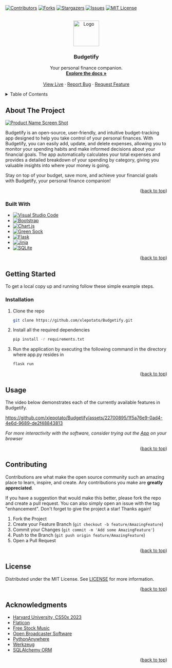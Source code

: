 <a name="readme-top"></a>



[![Contributors][contributors-shield]][contributors-url]
[![Forks][forks-shield]][forks-url]
[![Stargazers][stars-shield]][stars-url]
[![Issues][issues-shield]][issues-url]
[![MIT License][license-shield]][license-url]



<!-- PROJECT LOGO -->
<br />
<div align="center">
  <a href="https://budgetifyapp.pythonanywhere.com/">
    <img src="static/favicon.ico" alt="Logo" width="80" height="80">
  </a>

<h3 align="center">Budgetify</h3>

  <p align="center">
    Your personal finance companion.
    <br />
    <a href="#about-the-project"><strong>Explore the docs »</strong></a>
    <br />
    <br />
    <a href="https://budgetifyapp.pythonanywhere.com/">View Live</a>
    ·
    <a href="https://github.com/xlepotato/Budgetify/issues">Report Bug</a>
    ·
    <a href="https://github.com/xlepotato/Budgetify/issues">Request Feature</a>
  </p>
</div>



<!-- TABLE OF CONTENTS -->
<details>
  <summary>Table of Contents</summary>
  <ol>
    <li>
      <a href="#about-the-project">About The Project</a>
      <ul>
        <li><a href="#built-with">Built With</a></li>
      </ul>
    </li>
    <li>
      <a href="#getting-started">Getting Started</a>
      <ul>
        <li><a href="#installation">Installation</a></li>
      </ul>
    </li>
    <li><a href="#usage">Usage</a></li>
    <li><a href="#contributing">Contributing</a></li>
    <li><a href="#license">License</a></li>
    <li><a href="#acknowledgments">Acknowledgments</a></li>
  </ol>
</details>



<!-- ABOUT THE PROJECT -->
## About The Project

[![Product Name Screen Shot][product-screenshot]](https://budgetifyapp.pythonanywhere.com/)

Budgetify is an open-source, user-friendly, and intuitive budget-tracking app designed to help you take control of your personal finances. With Budgetify, you can easily add, update, and delete expenses, allowing you to monitor your spending habits and make informed decisions about your financial goals. The app automatically calculates your total expenses and provides a detailed breakdown of your spending by category, giving you valuable insights into where your money is going.

Stay on top of your budget, save more, and achieve your financial goals with Budgetify, your personal finance companion!

<p align="right">(<a href="#readme-top">back to top</a>)</p>



### Built With

* [![Visual Studio Code][Visual Studio Code.com]][Visual Studio Code-url]
* [![Bootstrap][Bootstrap.com]][Bootstrap-url]
* [![Chart.js][Chart.js.com]][Chart.js-url]
* [![Green Sock][Green Sock.com]][Green Sock-url]
* [![Flask][Flask.com]][Flask-url]
* [![Jinja][Jinja.com]][Jinja-url]
* [![SQLite][SQLite.com]][SQLite-url]

<p align="right">(<a href="#readme-top">back to top</a>)</p>



<!-- GETTING STARTED -->
## Getting Started

To get a local copy up and running follow these simple example steps.

### Installation

1. Clone the repo
   ```sh
   git clone https://github.com/xlepotato/Budgetify.git
   ```
2. Install all the required dependencies
   ```sh
   pip install -r requirements.txt
   ```
3. Run the application by executing the following command in the directory where app.py resides in
   ```sh
   flask run
   ```

<p align="right">(<a href="#readme-top">back to top</a>)</p>



<!-- USAGE EXAMPLES -->
## Usage

The video below demonstrates each of the currently available features in Budgetify. 

https://github.com/xlepotato/Budgetify/assets/22700895/1f5a76e9-0ad4-4e6d-9689-de2f48843813

_For more interactivity with the software, consider trying out the [App](https://budgetifyapp.pythonanywhere.com/) on your browser_

<p align="right">(<a href="#readme-top">back to top</a>)</p>



<!-- CONTRIBUTING -->
## Contributing

Contributions are what make the open source community such an amazing place to learn, inspire, and create. Any contributions you make are **greatly appreciated**.

If you have a suggestion that would make this better, please fork the repo and create a pull request. You can also simply open an issue with the tag "enhancement".
Don't forget to give the project a star! Thanks again!

1. Fork the Project
2. Create your Feature Branch (`git checkout -b feature/AmazingFeature`)
3. Commit your Changes (`git commit -m 'Add some AmazingFeature'`)
4. Push to the Branch (`git push origin feature/AmazingFeature`)
5. Open a Pull Request

<p align="right">(<a href="#readme-top">back to top</a>)</p>



<!-- LICENSE -->
## License

Distributed under the MIT License. See [LICENSE](https://github.com/xlepotato/Budgetify/blob/main/LICENSE) for more information.

<p align="right">(<a href="#readme-top">back to top</a>)</p>



<!-- ACKNOWLEDGMENTS -->
## Acknowledgments

* [Harvard University, CS50x 2023](https://cs50.harvard.edu/x/2023/)
* [Flaticon](https://www.flaticon.com/)
* [Free Stock Music](https://www.free-stock-music.com)
* [Open Broadcaster Software](https://obsproject.com/)
* [PythonAnywhere](https://www.pythonanywhere.com/)
* [Werkzeug](https://werkzeug.palletsprojects.com/en/2.3.x/)
* [SQLAlchemy ORM](https://flask-sqlalchemy.palletsprojects.com/en/3.0.x/)

<p align="right">(<a href="#readme-top">back to top</a>)</p>



<!-- MARKDOWN LINKS & IMAGES -->
<!-- https://www.markdownguide.org/basic-syntax/#reference-style-links -->
[contributors-shield]: https://img.shields.io/github/contributors/xlepotato/Budgetify.svg?style=for-the-badge
[contributors-url]: https://github.com/xlepotato/Budgetify/graphs/contributors
[forks-shield]: https://img.shields.io/github/forks/xlepotato/Budgetify.svg?style=for-the-badge
[forks-url]: https://github.com/xlepotato/Budgetify/network/members
[stars-shield]: https://img.shields.io/github/stars/xlepotato/Budgetify.svg?style=for-the-badge
[stars-url]: https://github.com/xlepotato/Budgetify/stargazers
[issues-shield]: https://img.shields.io/github/issues/xlepotato/Budgetify.svg?style=for-the-badge
[issues-url]: https://github.com/xlepotato/Budgetify/issues
[license-shield]: https://img.shields.io/github/license/xlepotato/Budgetify.svg?style=for-the-badge
[license-url]: https://github.com/xlepotato/Budgetify/blob/main/LICENSE
[linkedin-shield]: https://img.shields.io/badge/-LinkedIn-black.svg?style=for-the-badge&logo=linkedin&colorB=555
[linkedin-url]: https://linkedin.com/in/linkedin_username
[product-screenshot]: https://github.com/xlepotato/Budgetify/assets/22700895/eebe41b3-e2a8-45a9-972b-cf0e93feda62
[Bootstrap.com]: https://img.shields.io/badge/Bootstrap-563D7C?style=for-the-badge&logo=bootstrap&logoColor=white
[Bootstrap-url]: https://getbootstrap.com
[SQLite.com]: https://img.shields.io/badge/sqlite-%2307405e.svg?style=for-the-badge&logo=sqlite&logoColor=white
[SQLite-url]: https://www.sqlite.org/
[Chart.js.com]: https://img.shields.io/badge/chart.js-F5788D.svg?style=for-the-badge&logo=chart.js&logoColor=white
[Chart.js-url]: https://www.chartjs.org/docs/latest/
[Flask.com]: https://img.shields.io/badge/flask-%23000.svg?style=for-the-badge&logo=flask&logoColor=white
[Flask-url]: https://flask.palletsprojects.com/en/2.3.x/
[Green Sock.com]: https://img.shields.io/badge/green%20sock-88CE02?style=for-the-badge&logo=greensock&logoColor=white
[Green Sock-url]: https://greensock.com/
[Jinja.com]: https://img.shields.io/badge/jinja-white.svg?style=for-the-badge&logo=jinja&logoColor=black
[Jinja-url]: https://jinja.palletsprojects.com/en/3.1.x/
[Visual Studio Code.com]: https://img.shields.io/badge/Visual%20Studio%20Code-0078d7.svg?style=for-the-badge&logo=visual-studio-code&logoColor=white
[Visual Studio Code-url]: https://code.visualstudio.com/
